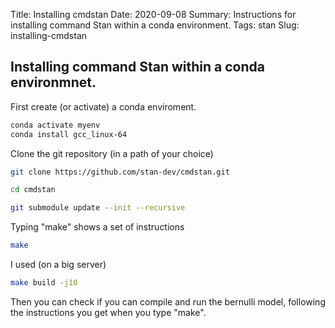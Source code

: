 Title: Installing cmdstan
Date: 2020-09-08
Summary: Instructions for installing command Stan within a conda environment.
Tags: stan
Slug: installing-cmdstan

## Installing command Stan within a conda environmnet.

First create (or activate) a conda enviroment.
```bash
conda activate myenv
conda install gcc_linux-64
```

Clone the git repository (in a path of your choice)
```bash
git clone https://github.com/stan-dev/cmdstan.git

cd cmdstan

git submodule update --init --recursive
```

Typing "make" shows a set of instructions
```bash
make
```

I used (on a big server)
```bash
make build -j10
```

Then you can check if you can compile and run the bernulli model, following the
instructions you get when you type "make".

